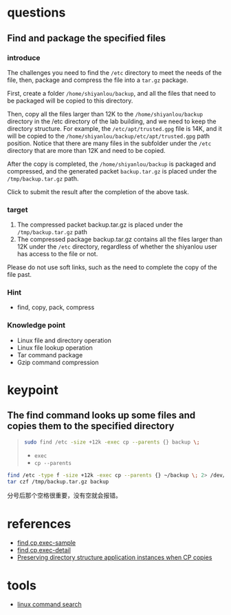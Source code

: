 # questions
## Find and package the specified files
### introduce

The challenges you need to find the `/etc` directory to meet the needs of the file, then, package and compress the file into a `tar.gz` package.


First, create a folder `/home/shiyanlou/backup`, and all the files that need to be packaged will be copied to this directory.


Then, copy all the files larger than 12K to the `/home/shiyanlou/backup` directory in the /etc directory of the lab building, and we need to keep the directory structure. For example, the `/etc/apt/trusted.gpg` file is 14K, and it will be copied to the `/home/shiyanlou/backup/etc/apt/trusted.gpg` path position. Notice that there are many files in the subfolder under the `/etc` directory that are more than 12K and need to be copied.


After the copy is completed, the `/home/shiyanlou/backup` is packaged and compressed, and the generated packet `backup.tar.gz` is placed under the `/tmp/backup.tar.gz` path.


Click to submit the result after the completion of the above task.

### target
1. The compressed packet backup.tar.gz is placed under the `/tmp/backup.tar.gz` path
2. The compressed package backup.tar.gz contains all the files larger than 12K under the `/etc` directory, regardless of whether the shiyanlou user has access to the file or not.


Please do not use soft links, such as the need to complete the copy of the file past.


### Hint
- find, copy, pack, compress


### Knowledge point
- Linux file and directory operation
- Linux file lookup operation
- Tar command package
- Gzip command compression



# keypoint

## The find command looks up some files and copies them to the specified directory

> ```bash
> sudo find /etc -size +12k -exec cp --parents {} backup \;
> ```
>
> - `exec`
> - `cp --parents`

```bash
find /etc -type f -size +12k -exec cp --parents {} ~/backup \; 2> /dev/null
tar czf /tmp/backup.tar.gz backup
```
分号后那个空格很重要，没有空就会报错。

# references

- [find,cp,exec-sample](http://blog.csdn.net/longintchar/article/details/51493562)
- [find,cp,exec-detail](https://www.kafan.cn/edu/6999644.html)
- [Preserving directory structure application instances when CP copies](http://blog.csdn.net/wgembed/article/details/39668645)

# tools

- [linux command search](http://man.linuxde.net/)
